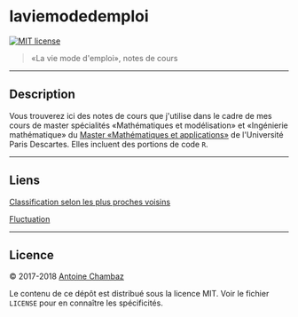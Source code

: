 # laviemodedemploi

[![MIT
license](http://img.shields.io/badge/license-MIT-brightgreen.svg)](http://opensource.org/licenses/MIT)

> &laquo;La vie mode d'emploi&raquo;, notes de cours

---

## Description

Vous trouverez ici des notes de cours que j'utilise dans le cadre de mes cours
de   master  spécialités   &laquo;Mathématiques   et  modélisation&raquo;   et
&laquo;Ingénierie  mathématique&raquo;  du   [Master  &laquo;Mathématiques  et
applications&raquo;](http://www.mi.parisdescartes.fr/formations/master-mathematiques-et-applications/)
de l'Université Paris Descartes. Elles incluent des portions de code `R`.

---

## Liens

[Classification selon les plus proches voisins](https://github.com/achambaz/laviemodedemploi/blob/master/classification.knn/classification.knn.md)

[Fluctuation](https://github.com/achambaz/laviemodedemploi/blob/master/fluctuation/fluctuation.md)

---

## Licence

&copy; 2017-2018 <a href="http://www.mi.parisdescartes.fr/~chambaz">Antoine Chambaz</a>

Le contenu  de ce  dépôt est distribué  sous la licence  MIT. Voir  le fichier
`LICENSE` pour en connaître les spécificités.
